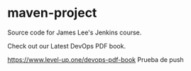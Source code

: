 # maven-project
Source code for James Lee's Jenkins course.

Check out our Latest DevOps PDF book.

https://www.level-up.one/devops-pdf-book
Prueba de push
